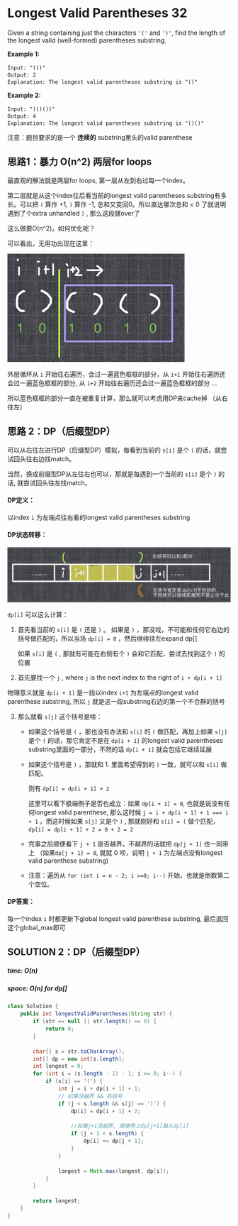 # Longest Valid Parentheses 32

Given a string containing just the characters `'('` and `')'`, find the length of the longest valid (well-formed) parentheses substring.

**Example 1:**

```
Input: "(()"
Output: 2
Explanation: The longest valid parentheses substring is "()"
```

**Example 2:**

```
Input: ")()())"
Output: 4
Explanation: The longest valid parentheses substring is "()()"
```



注意：题目要求的是一个 **连续的** substring里头的valid parenthese





## 思路1：暴力 O(n^2)  两层for loops

最直观的解法就是两层for loops, 第一层从左到右过每一个index。

第二层就是从这个index往后看当前的longest valid parentheses substring有多长。可以把 `(` 算作 +1, `)` 算作 -1,   总和又变回0。所以直达哪次总和 < 0 了就说明遇到了个extra unhandled `)` , 那么这段就over了

这么做要O(n^2)，如何优化呢？

可以看出，无用功出现在这里：

<img src="images/Longest%20Valid%20Parentheses%2032/image-20200719011859447.png" alt="image-20200719011859447" style="zoom:50%;" />

外层循环从 `i` 开始往右遍历，会过一遍蓝色框框的部分，从 `i+1` 开始往右遍历还会过一遍蓝色框框的部分, 从 `i+2` 开始往右遍历还会过一遍蓝色框框的部分 ...

所以蓝色框框的部分一直在被重复计算，那么就可以考虑用DP来cache掉 （从右往左）







## 思路 2：DP（后缀型DP）

可以从右往左进行DP（后缀型DP）模拟，每看到当前的 `s[i]` 是个 `(` 的话，就尝试回头往右边找match。

当然，换成前缀型DP从左往右也可以，那就是每遇到一个当前的 `s[i]` 是个 `)` 的话, 就尝试回头往左找match。

#### DP定义：

以index `i` 为左端点往右看的longest valid parentheses substring

#### DP状态转移：

<img src="images/Longest%20Valid%20Parentheses%2032/image-20200719230210695.png" alt="image-20200719230210695" style="zoom:50%;" />

`dp[i]` 可以这么计算：

1. 首先看当前的 `s[i]` 是 `(` 还是 `)` 。 如果是 `)` ，那没戏，不可能和任何它右边的括号做匹配的，所以当场 `dp[i] = 0` ，然后继续往左expand dp[]

    如果 `s[i]` 是 `(` , 那就有可能在右侧有个 `)` 会和它匹配，尝试去找到这个 `)` 的位置

2. 首先要找一个 `j` , where `j` is the next index to the right of `i + dp[i + 1]` 

物理意义就是 `dp[i + 1]` 是一段以index `i+1` 为左端点的longest valid parenthese substring, 所以 `j` 就是这一段substring右边的第一个不合群的括号

3. 那么就看 `s[j]` 这个括号是啥：
    * 如果这个括号是 `(` ，那也没有办法和 `s[i]` 的 `(` 做匹配，再加上如果  `s[j]` 是个 `(` 的话，那它肯定不是在 `dp[i + 1]` 的longest valid parentheses substring里面的一部分，不然的话 `dp[i + 1]` 就会包括它继续延展

    * 如果这个括号是 `)` ，那就和 1. 里面希望得到的 `)` 一致，就可以和 `s[i]` 做匹配。

        则有 `dp[i] = dp[i + 1] + 2` 

        这里可以看下极端例子是否也成立：如果 `dp[i + 1] = 0`, 也就是说没有任何longest valid parenthese, 那么这时候 `j = i + dp[i + 1] + 1 ==> i + 1` 。而这时候如果 `s[j]` 又是个 `)` , 那就刚好和 `s[i] = (` 做个匹配，`dp[i] = dp[i + 1] + 2 = 0 + 2 = 2` 

    * 完事之后顺便看下 `j + 1` 是否越界，不越界的话就把 `dp[j + 1]` 也一同带上 （如果`dp[j + 1] = 0`, 就就 0 呗，说明 `j + 1` 为左端点没有longest valid parenthese substring)
    * 注意：遍历从 `for (int i = n - 2; i >=0; i--)` 开始，也就是倒数第二个空位。

#### DP答案：

每一个index `i` 时都更新下global longest valid parenthese substring, 最后返回这个global_max即可



## SOLUTION 2：DP（后缀型DP）

##### time: O(n)

##### space: O(n) for dp[]

```java
class Solution {
    public int longestValidParentheses(String str) {
        if (str == null || str.length() == 0) {
            return 0;
        }
        
        char[] s = str.toCharArray();
        int[] dp = new int[s.length];
        int longest = 0;
        for (int i = (s.length - 1) - 1; i >= 0; i--) {
            if (s[i] == '(') {
                int j = i + dp[i + 1] + 1;
                // 如果没越界 && 右括号
                if (j < s.length && s[j] == ')') {
                    dp[i] = dp[i + 1] + 2;
                    
                    //如果j+1没越界, 顺便带上dp[j+1]融入dp[i]
                    if (j + 1 < s.length) {
                        dp[i] += dp[j + 1];
                    }
                }
                
                longest = Math.max(longest, dp[i]);
            }
        }
        
        return longest;
    }
}
```











